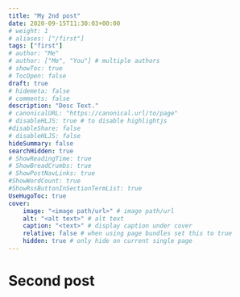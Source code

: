 ```yaml
---
title: "My 2nd post"
date: 2020-09-15T11:30:03+00:00
# weight: 1
# aliases: ["/first"]
tags: ["first"]
# author: "Me"
# author: ["Me", "You"] # multiple authors
# showToc: true
# TocOpen: false
draft: true
# hidemeta: false
# comments: false
description: "Desc Text."
# canonicalURL: "https://canonical.url/to/page"
# disableHLJS: true # to disable highlightjs
#disableShare: false
# disableHLJS: false
hideSummary: false
searchHidden: true
# ShowReadingTime: true
# ShowBreadCrumbs: true
# ShowPostNavLinks: true
#ShowWordCount: true
#ShowRssButtonInSectionTermList: true
UseHugoToc: true
cover:
    image: "<image path/url>" # image path/url
    alt: "<alt text>" # alt text
    caption: "<text>" # display caption under cover
    relative: false # when using page bundles set this to true
    hidden: true # only hide on current single page
---
```


# Second post
